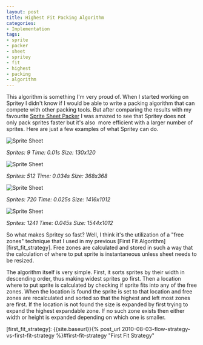 ```yaml
---
layout: post
title: Highest Fit Packing Algorithm
categories:
- Implementation
tags:
- sprite
- packer
- sheet
- spritey
- fit
- highest
- packing
- algorithm
---
```


This algorithm is something I'm very proud of. When I started working on Spritey I didn't know if I would be able to write a packing algorithm that can compete with other packing tools. But after comparing the results with my favourite [Sprite Sheet Packer][sprite_packer] I was amazed to see that Spritey does not only pack sprites faster but it's also  more efficient with a larger number of sprites. Here are just a few examples of what Spritey can do.

![][sprite_sheet_1]

*Sprites: 9 Time: 0.01s Size: 130x120*

![][sprite_sheet_2]

*Sprites: 512 Time: 0.034s Size: 368x368*

![][sprite_sheet_3]

*Sprites: 720 Time: 0.025s Size: 1416x1012*

![][sprite_sheet_4]

*Sprites: 1241 Time: 0.045s Size: 1544x1012*

So what makes Spritey so fast? Well, I think it's the utilization of a "free zones" technique that I used in my previous [First Fit Algorithm][first_fit_strategy]. Free zones are calculated and stored in such a way that the calculation of where to put sprite is instantaneous unless sheet needs to be resized.

The algorithm itself is very simple. First, it sorts sprites by their width in descending order, thus making widest sprites go first. Then a location where to put sprite is calculated by checking if sprite fits into any of the free zones. When the location is found the sprite is set to that location and free zones are recalculated and sorted so that the highest and left most zones are first. If the location is not found the size is expanded by first trying to expand the highest expandable zone. If no such zone exists then either width or height is expanded depending on which one is smaller.

[sprite_packer]: http://spritesheetpacker.codeplex.com  "Sprite Sheet Packer"
[sprite_sheet_1]: {{site.baseurl}}/assets/images/2011/12/sprite_sheet_1.png "Sprite Sheet"
[sprite_sheet_2]: {{site.baseurl}}/assets/images/2011/12/sprite_sheet_2.png "Sprite Sheet"
[sprite_sheet_3]: {{site.baseurl}}/assets/images/2011/12/sprite_sheet_3.png "Sprite Sheet"
[sprite_sheet_4]: {{site.baseurl}}/assets/images/2011/12/sprite_sheet_4.png "Sprite Sheet"
[first_fit_strategy]: {{site.baseurl}}{% post_url 2010-08-03-flow-strategy-vs-first-fit-strategy %}#first-fit-strategy "First Fit Strategy"
